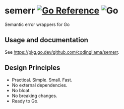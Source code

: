 # semerr [![Go Reference][godoc-img]][godoc] ![Go][ci-img]

[godoc-img]: https://pkg.go.dev/badge/github.com/codingllama/semerr.svg
[godoc]: https://pkg.go.dev/github.com/codingllama/semerr
[ci-img]: https://github.com/codingllama/semerr/actions/workflows/go.yml/badge.svg

Semantic error wrappers for Go

## Usage and documentation

See https://pkg.go.dev/github.com/codingllama/semerr.

## Design Principles

* Practical. Simple. Small. Fast.
* No external dependencies.
* No bloat.
* No breaking changes.
* Ready to Go.
